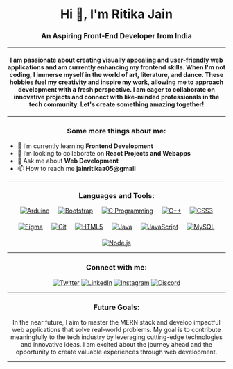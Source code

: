 <h1 style="text-align: center;">Hi 👋, I'm Ritika Jain</h1>
<h3 style="text-align: center;">An Aspiring Front-End Developer from India</h3>

<hr>

<h4 style="text-align: center;">I am passionate about creating visually appealing and user-friendly web applications and am currently enhancing my frontend skills. When I'm not coding, I immerse myself in the world of art, literature, and dance. These hobbies fuel my creativity and inspire my work, allowing me to approach development with a fresh perspective. I am eager to collaborate on innovative projects and connect with like-minded professionals in the tech community. Let's create something amazing together!</h4>

<hr>

<h3 style="text-align: center;">Some more things about me:</h3>

<ul>
    <li>🌱 I’m currently learning <strong>Frontend Development</strong></li>
    <li>👯 I’m looking to collaborate on <strong>React Projects and Webapps</strong></li>
    <li>💬 Ask me about <strong>Web Development</strong></li>
    <li>📫 How to reach me <strong>jainritikaa05@gmail</strong></li>
</ul>

<hr>

<h3 style="text-align: center;">Languages and Tools:</h3>

<div style="display: flex; flex-wrap: wrap; justify-content: center; gap: 20px; text-align: center;">
    <a href="https://www.arduino.cc/" target="_blank" rel="noreferrer"><img src="https://img.icons8.com/color/48/000000/arduino.png" alt="Arduino"></a>
    <a href="https://getbootstrap.com/" target="_blank" rel="noreferrer"><img src="https://img.icons8.com/color/48/000000/bootstrap.png" alt="Bootstrap"></a>
    <a href="https://www.cprogramming.com/" target="_blank" rel="noreferrer"><img src="https://img.icons8.com/color/48/000000/c-programming.png" alt="C Programming"></a>
    <a href="https://www.w3schools.com/cpp/" target="_blank" rel="noreferrer"><img src="https://img.icons8.com/color/48/000000/c-plus-plus-logo.png" alt="C++"></a>
    <a href="https://www.w3schools.com/css/" target="_blank" rel="noreferrer"><img src="https://img.icons8.com/color/48/000000/css3.png" alt="CSS3"></a>
    <a href="https://www.figma.com/" target="_blank" rel="noreferrer"><img src="https://img.icons8.com/color/48/000000/figma.png" alt="Figma"></a>
    <a href="https://git-scm.com/" target="_blank" rel="noreferrer"><img src="https://img.icons8.com/color/48/000000/git.png" alt="Git"></a>
    <a href="https://www.w3.org/html/" target="_blank" rel="noreferrer"><img src="https://img.icons8.com/color/48/000000/html-5.png" alt="HTML5"></a>
    <a href="https://www.java.com" target="_blank" rel="noreferrer"><img src="https://img.icons8.com/color/48/000000/java-coffee-cup-logo.png" alt="Java"></a>
    <a href="https://developer.mozilla.org/en-US/docs/Web/JavaScript" target="_blank" rel="noreferrer"><img src="https://img.icons8.com/color/48/000000/javascript.png" alt="JavaScript"></a>
    <a href="https://www.mysql.com/" target="_blank" rel="noreferrer"><img src="https://img.icons8.com/color/48/000000/mysql.png" alt="MySQL"></a>
    <a href="https://nodejs.org" target="_blank" rel="noreferrer"><img src="https://img.icons8.com/color/48/000000/nodejs.png" alt="Node.js"></a>
</div>

<hr>

<h3 style="text-align: center;">Connect with me:</h3>

<div style="text-align: center;">
    <a href="https://twitter.com/jainritikaa05" target="_blank"><img src="https://img.icons8.com/color/48/000000/twitter.png" alt="Twitter"></a>
    <a href="https://linkedin.com/in/jainritikaa" target="_blank"><img src="https://img.icons8.com/color/48/000000/linkedin.png" alt="LinkedIn"></a>
    <a href="https://instagram.com/jainritikaaa" target="_blank"><img src="https://img.icons8.com/color/48/000000/instagram-new.png" alt="Instagram"></a>
    <a href="https://discord.gg/ritika0487" target="_blank"><img src="https://img.icons8.com/color/48/000000/discord-new-logo.png" alt="Discord"></a>
</div>

<hr>

<h3 style="text-align: center;">Future Goals:</h3>
<p style="text-align: center;">In the near future, I aim to master the MERN stack and develop impactful web applications that solve real-world problems. My goal is to contribute meaningfully to the tech industry by leveraging cutting-edge technologies and innovative ideas. I am excited about the journey ahead and the opportunity to create valuable experiences through web development.</p>

<hr>

